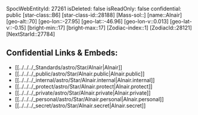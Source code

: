 ﻿---
location: [-46.96,27.95,70]
type: Star
tags:
- astro/Star

---
SpocWebEntityId: 27261
isDeleted: false
isReadOnly: false
confidential: public
[star-class::B6]
[star-class-id::28188]
[Mass-sol::]
[name::Alnair]
[geo-alt::70]
[geo-lon::-27.95]
[geo-lat::-46.96]
[geo-lon-v::0.013]
[geo-lat-v::-0.15]
[bright-min::17]
[bright-max::17]
[Zodiac-index::1]
[ZodiacId::28121]
[NextStarId::27784]



## Confidential Links & Embeds: 
- [[../../../_Standards/astro/Star/Alnair|Alnair]] 
- [[../../../_public/astro/Star/Alnair.public|Alnair.public]] 
- [[../../../_internal/astro/Star/Alnair.internal|Alnair.internal]] 
- [[../../../_protect/astro/Star/Alnair.protect|Alnair.protect]] 
- [[../../../_private/astro/Star/Alnair.private|Alnair.private]] 
- [[../../../_personal/astro/Star/Alnair.personal|Alnair.personal]] 
- [[../../../_secret/astro/Star/Alnair.secret|Alnair.secret]]

